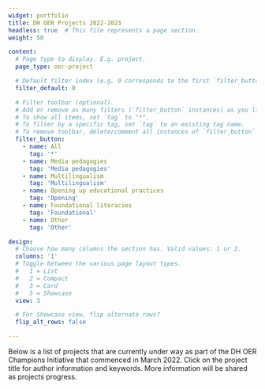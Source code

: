 ```yaml
---
widget: portfolio
title: DH OER Projects 2022-2023
headless: true  # This file represents a page section.
weight: 50

content:
  # Page type to display. E.g. project.
  page_type: oer-project

  # Default filter index (e.g. 0 corresponds to the first `filter_button` instance below)
  filter_default: 0

  # Filter toolbar (optional).
  # Add or remove as many filters (`filter_button` instances) as you like.
  # To show all items, set `tag` to "*".
  # To filter by a specific tag, set `tag` to an existing tag name.
  # To remove toolbar, delete/comment all instances of `filter_button` below.
  filter_button:
    - name: All
      tag: '*'
    - name: Media pedagogies
      tag: 'Media pedagogies'   
    - name: Multilingualism
      tag: 'Multilingualism'   
    - name: Opening up educational practices
      tag: 'Opening'
    - name: Foundational literacies
      tag: 'Foundational'
    - name: Other
      tag: 'Other'

design:
  # Choose how many columns the section has. Valid values: 1 or 2.
  columns: '1'
  # Toggle between the various page layout types.
  #   1 = List
  #   2 = Compact  
  #   3 = Card
  #   5 = Showcase
  view: 3

  # For Showcase view, flip alternate rows?
  flip_alt_rows: false

---
```


Below is a list of projects that are currently under way as part of the DH OER Champions Initiative that commenced in March 2022. Click on the project title for author information and keywords. More information will be shared as projects progress.